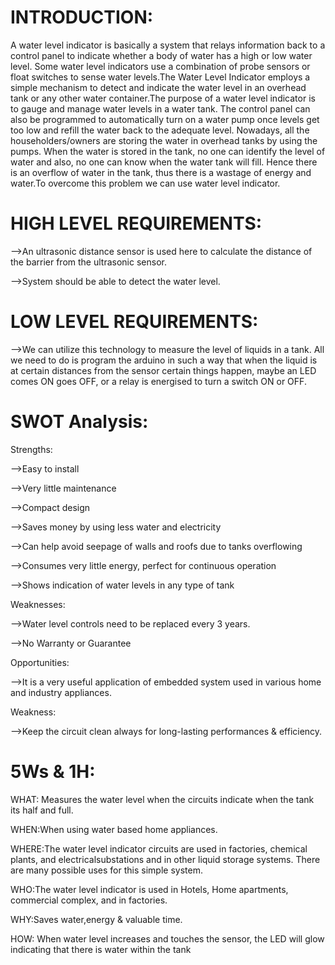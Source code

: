 # INTRODUCTION:

A water level indicator is basically a system that relays information back to a control panel to indicate whether a body of water has a high or low water level. Some water level indicators use a combination of probe sensors or float switches to sense water levels.The Water Level Indicator employs a simple mechanism to detect and indicate the water level in an overhead tank or any other water container.The purpose of a water level indicator is to gauge and manage water levels in a water tank. The control panel can also be programmed to automatically turn on a water pump once levels get too low and refill the water back to the adequate level.
Nowadays, all the householders/owners are storing the water in overhead tanks by using the pumps. When the water is stored in the tank, no one can identify the level of water and also, no one can know when the water tank will fill. Hence there is an overflow of water in the tank, thus there is a wastage of energy and water.To overcome this problem we can use water level indicator.

# HIGH LEVEL REQUIREMENTS:

-->An ultrasonic distance sensor is used here to calculate the distance of the barrier from the ultrasonic sensor.

-->System should be able to detect the water level.

# LOW LEVEL REQUIREMENTS:

-->We can utilize this technology to measure the level of liquids in a tank. All we need to do is program the arduino in such a way that when the liquid is at certain distances from the sensor certain things happen, maybe an LED comes ON goes OFF, or a relay is energised to turn a switch ON or OFF.


# SWOT Analysis:

Strengths:

-->Easy to install

-->Very little maintenance

-->Compact design

-->Saves money by using less water and electricity

-->Can help avoid seepage of walls and roofs due to tanks overflowing

-->Consumes very little energy, perfect for continuous operation

-->Shows indication of water levels in any type of tank

Weaknesses:

-->Water level controls need to be replaced every 3 years.

-->No Warranty or Guarantee

Opportunities:

-->It is a very useful application of embedded system used in various home and industry appliances.

Weakness:

-->Keep the circuit clean always for long-lasting performances & efficiency.

# 5Ws & 1H:

WHAT: Measures the water level when the circuits indicate when the tank its half and full.

WHEN:When using water based home appliances.

WHERE:The water level indicator circuits are used in factories, chemical plants, and electricalsubstations and in other liquid storage systems. There are many possible uses for this simple system.

WHO:The water level indicator is used in Hotels, Home apartments, commercial complex, and in factories. 

WHY:Saves water,energy & valuable time.

HOW: When water level increases and touches the sensor, the LED will glow indicating that there is water within the tank

